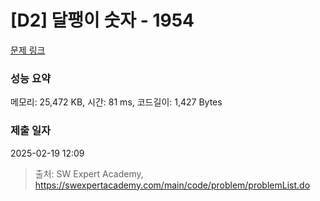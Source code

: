 # [D2] 달팽이 숫자 - 1954 

[문제 링크](https://swexpertacademy.com/main/code/problem/problemDetail.do?contestProbId=AV5PobmqAPoDFAUq) 

### 성능 요약

메모리: 25,472 KB, 시간: 81 ms, 코드길이: 1,427 Bytes

### 제출 일자

2025-02-19 12:09



> 출처: SW Expert Academy, https://swexpertacademy.com/main/code/problem/problemList.do